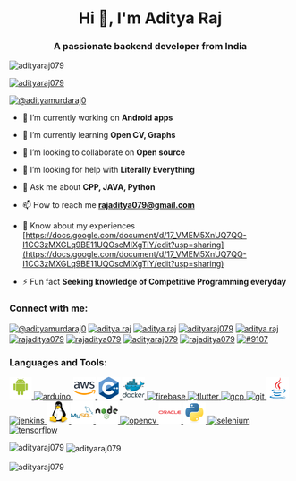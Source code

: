

<h1 align="center">Hi 👋, I'm Aditya Raj</h1>
<h3 align="center">A passionate backend developer from India</h3>

<p align="left"> <img src="https://komarev.com/ghpvc/?username=adityaraj079&label=Profile%20views&color=0e75b6&style=flat" alt="adityaraj079" /> </p>

<p align="left"> <a href="https://github.com/ryo-ma/github-profile-trophy"><img src="https://github-profile-trophy.vercel.app/?username=adityaraj079" alt="adityaraj079" /></a> </p>

<p align="left"> <a href="https://twitter.com/@adityamurdaraj0" target="blank"><img src="https://img.shields.io/twitter/follow/@adityamurdaraj0?logo=twitter&style=for-the-badge" alt="@adityamurdaraj0" /></a> </p>

- 🔭 I’m currently working on **Android apps**

- 🌱 I’m currently learning **Open CV, Graphs**

- 👯 I’m looking to collaborate on **Open source**

- 🤝 I’m looking for help with **Literally Everything**

- 💬 Ask me about **CPP, JAVA, Python**

- 📫 How to reach me **rajaditya079@gmail.com**

- 📄 Know about my experiences [https://docs.google.com/document/d/17_VMEM5XnUQ7QQ-I1CC3zMXGLq9BE11UQOscMIXgTiY/edit?usp=sharing](https://docs.google.com/document/d/17_VMEM5XnUQ7QQ-I1CC3zMXGLq9BE11UQOscMIXgTiY/edit?usp=sharing)

- ⚡ Fun fact **Seeking knowledge of Competitive Programming everyday**

<h3 align="left">Connect with me:</h3>
<p align="left">
<a href="https://twitter.com/@adityamurdaraj0" target="blank"><img align="center" src="https://cdn.jsdelivr.net/npm/simple-icons@3.0.1/icons/twitter.svg" alt="@adityamurdaraj0" height="30" width="40" /></a>
<a href="https://linkedin.com/in/aditya raj" target="blank"><img align="center" src="https://cdn.jsdelivr.net/npm/simple-icons@3.0.1/icons/linkedin.svg" alt="aditya raj" height="30" width="40" /></a>
<a href="https://stackoverflow.com/users/aditya raj" target="blank"><img align="center" src="https://cdn.jsdelivr.net/npm/simple-icons@3.0.1/icons/stackoverflow.svg" alt="aditya raj" height="30" width="40" /></a>
<a href="https://instagram.com/adityaraj079" target="blank"><img align="center" src="https://cdn.jsdelivr.net/npm/simple-icons@3.0.1/icons/instagram.svg" alt="adityaraj079" height="30" width="40" /></a>
<a href="https://www.youtube.com/c/aditya raj" target="blank"><img align="center" src="https://cdn.jsdelivr.net/npm/simple-icons@3.0.1/icons/youtube.svg" alt="aditya raj" height="30" width="40" /></a>
<a href="https://www.codechef.com/users/rajaditya079" target="blank"><img align="center" src="https://cdn.jsdelivr.net/npm/simple-icons@3.1.0/icons/codechef.svg" alt="rajaditya079" height="30" width="40" /></a>
<a href="https://www.hackerrank.com/rajaditya079" target="blank"><img align="center" src="https://cdn.jsdelivr.net/npm/simple-icons@3.0.1/icons/hackerrank.svg" alt="rajaditya079" height="30" width="40" /></a>
<a href="https://codeforces.com/profile/adityaraj079" target="blank"><img align="center" src="https://cdn.jsdelivr.net/npm/simple-icons@3.0.1/icons/codeforces.svg" alt="adityaraj079" height="30" width="40" /></a>
<a href="https://auth.geeksforgeeks.org/user/rajaditya079" target="blank"><img align="center" src="https://cdn.jsdelivr.net/npm/simple-icons@3.0.1/icons/geeksforgeeks.svg" alt="rajaditya079" height="30" width="40" /></a>
<a href="https://discord.gg/#9107" target="blank"><img align="center" src="https://cdn.jsdelivr.net/npm/simple-icons@3.0.1/icons/discord.svg" alt="#9107" height="30" width="40" /></a>
</p>

<h3 align="left">Languages and Tools:</h3>
<p align="left"> <a href="https://developer.android.com" target="_blank"> <img src="https://raw.githubusercontent.com/devicons/devicon/master/icons/android/android-original-wordmark.svg" alt="android" width="40" height="40"/> </a> <a href="https://www.arduino.cc/" target="_blank"> <img src="https://cdn.worldvectorlogo.com/logos/arduino-1.svg" alt="arduino" width="40" height="40"/> </a> <a href="https://aws.amazon.com" target="_blank"> <img src="https://raw.githubusercontent.com/devicons/devicon/master/icons/amazonwebservices/amazonwebservices-original-wordmark.svg" alt="aws" width="40" height="40"/> </a> <a href="https://www.w3schools.com/cpp/" target="_blank"> <img src="https://raw.githubusercontent.com/devicons/devicon/master/icons/cplusplus/cplusplus-original.svg" alt="cplusplus" width="40" height="40"/> </a> <a href="https://www.docker.com/" target="_blank"> <img src="https://raw.githubusercontent.com/devicons/devicon/master/icons/docker/docker-original-wordmark.svg" alt="docker" width="40" height="40"/> </a> <a href="https://firebase.google.com/" target="_blank"> <img src="https://www.vectorlogo.zone/logos/firebase/firebase-icon.svg" alt="firebase" width="40" height="40"/> </a> <a href="https://flutter.dev" target="_blank"> <img src="https://www.vectorlogo.zone/logos/flutterio/flutterio-icon.svg" alt="flutter" width="40" height="40"/> </a> <a href="https://cloud.google.com" target="_blank"> <img src="https://www.vectorlogo.zone/logos/google_cloud/google_cloud-icon.svg" alt="gcp" width="40" height="40"/> </a> <a href="https://git-scm.com/" target="_blank"> <img src="https://www.vectorlogo.zone/logos/git-scm/git-scm-icon.svg" alt="git" width="40" height="40"/> </a> <a href="https://www.java.com" target="_blank"> <img src="https://raw.githubusercontent.com/devicons/devicon/master/icons/java/java-original.svg" alt="java" width="40" height="40"/> </a> <a href="https://www.jenkins.io" target="_blank"> <img src="https://www.vectorlogo.zone/logos/jenkins/jenkins-icon.svg" alt="jenkins" width="40" height="40"/> </a> <a href="https://www.linux.org/" target="_blank"> <img src="https://raw.githubusercontent.com/devicons/devicon/master/icons/linux/linux-original.svg" alt="linux" width="40" height="40"/> </a> <a href="https://www.mysql.com/" target="_blank"> <img src="https://raw.githubusercontent.com/devicons/devicon/master/icons/mysql/mysql-original-wordmark.svg" alt="mysql" width="40" height="40"/> </a> <a href="https://nodejs.org" target="_blank"> <img src="https://raw.githubusercontent.com/devicons/devicon/master/icons/nodejs/nodejs-original-wordmark.svg" alt="nodejs" width="40" height="40"/> </a> <a href="https://opencv.org/" target="_blank"> <img src="https://www.vectorlogo.zone/logos/opencv/opencv-icon.svg" alt="opencv" width="40" height="40"/> </a> <a href="https://www.oracle.com/" target="_blank"> <img src="https://raw.githubusercontent.com/devicons/devicon/master/icons/oracle/oracle-original.svg" alt="oracle" width="40" height="40"/> </a> <a href="https://www.python.org" target="_blank"> <img src="https://raw.githubusercontent.com/devicons/devicon/master/icons/python/python-original.svg" alt="python" width="40" height="40"/> </a> <a href="https://www.selenium.dev" target="_blank"> <img src="https://raw.githubusercontent.com/detain/svg-logos/780f25886640cef088af994181646db2f6b1a3f8/svg/selenium-logo.svg" alt="selenium" width="40" height="40"/> </a> <a href="https://www.tensorflow.org" target="_blank"> <img src="https://www.vectorlogo.zone/logos/tensorflow/tensorflow-icon.svg" alt="tensorflow" width="40" height="40"/> </a> </p>

<p><img align="left" src="https://github-readme-stats.vercel.app/api/top-langs?username=adityaraj079&show_icons=true&locale=en&layout=compact" alt="adityaraj079" /></p>

<p>&nbsp;<img align="center" src="https://github-readme-stats.vercel.app/api?username=adityaraj079&show_icons=true&locale=en" alt="adityaraj079" /></p>

<p><img align="center" src="https://github-readme-streak-stats.herokuapp.com/?user=adityaraj079&" alt="adityaraj079" /></p>
